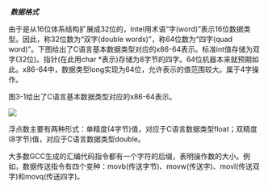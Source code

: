 

​					***数据格式***





由于是从16位体系结构扩展成32位的，Intel用术语“字(word)”表示16位数据类型。因此，称32位数为“双字(double words)”，称64位数为“四字(quad word)”。下图给出了C语言基本数据类型对应的x86-64表示。标准int值存储为双字(32位)。指针(在此用char *表示)存储为8字节的四字。64位机器本来就预期如此。x86-64中，数据类型long实现为64位，允许表示的值范围较大。属于4字操作。

图3-1给出了C语言基本数据类型对应的x86-64表示。

![](D:\typora\page\StudyNote\深入理解计算机系统\img\字节大小.jpg)

浮点数主要有两种形式：单精度(4字节)值，对应于C语言数据类型float；双精度(8字节)值，对应于C语言数据类型double。

大多数GCC生成的汇编代码指令都有一个字符的后缀，表明操作数的大小。例如，数据传送指令有四个变种：movb(传送字节)、movw(传送字)、movl(传送双字)和movq(传送四字)。

